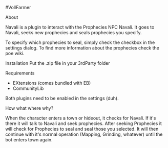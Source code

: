 #VollFarmer

About

Navali is a plugin to interact with the Prophecies NPC Navali. It goes to Navali, seeks new prophecies and seals prophecies you specify.

To specify which prophecies to seal, simply check the checkbox in the settings dialog. To find more information about the prophecies check the poe wiki.




Installation
Put the .zip file in your 3rdParty folder

Requirements
- EXtensions (comes bundled with EB)
- CommunityLib

Both plugins need to be enabled in the settings (duh).

How what where why?

When the character enters a town or hideout, it checks for Navali. If it's there it will talk to Navali and seek prophecies. After seeking Prophecies it will check for Prophecies to seal and seal those you selected. It will then continue with it's normal operation (Mapping, Grinding, whatever) until the bot enters town again.
